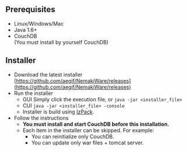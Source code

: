 ## Prerequisites
* Linux/Windows/Mac
* Java 1.6+
* CouchDB<br>
  (You must install by yourself CouchDB)

## Installer
* Download the latest installer
[https://github.com/aegif/NemakiWare/releases](https://github.com/aegif/NemakiWare/releases)
* Run the installer
  - GUI
    Simply click the execution file, or `java -jar <installer_file>`
  - CUI
    `java -jar <installer_file> -console`  
  - Installer is build using [IzPack](http://izpack.org/).
* Follow the instructions
  - **You must install and start CouchDB before this installation.**
  - Each item in the installer can be skipped. For example:
    - You can reinitialize only CouchDB.
    - You can update only war files + tomcat server.